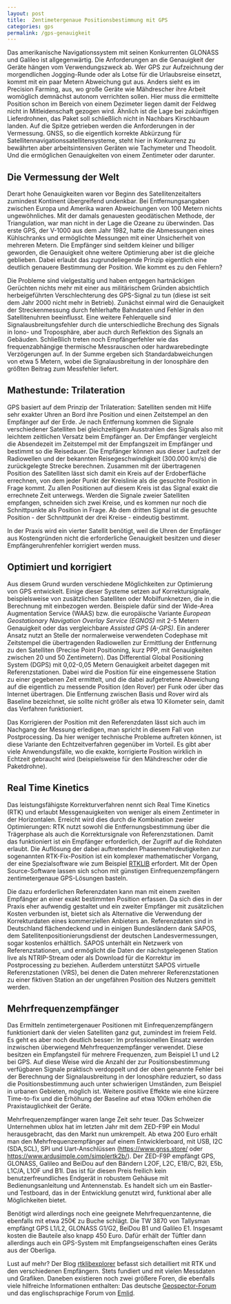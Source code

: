 ```yaml
---
layout: post
title:  Zentimetergenaue Positionsbestimmung mit GPS
categories: gps
permalink: /gps-genauigkeit
---
```


Das amerikanische Navigationssystem mit seinen Konkurrenten GLONASS und Galileo ist allgegenwärtig. Die Anforderungen an die Genauigkeit der Geräte hängen vom Verwendungszweck ab. Wer GPS zur Aufzeichnung der morgendlichen Jogging-Runde oder als Lotse für die Urlaubsreise einsetzt, kommt mit ein paar Metern Abweichung gut aus.
Anders sieht es im Precision Farming, aus, wo große Geräte wie Mähdrescher ihre Arbeit womöglich demnächst autonom verrichten sollen. Hier muss die ermittelte Position schon im Bereich von einem Dezimeter liegen damit der Feldweg nicht in Mitleidenschaft gezogen wird. Ähnlich ist die Lage bei zukünftigen Lieferdrohnen, das Paket soll schließlich nicht in Nachbars Kirschbaum landen.
Auf die Spitze getrieben werden die Anforderungen in der Vermessung. GNSS, so die eigentlich korrekte Abkürzung für Satellitennavigationssatellitensysteme, steht hier in Konkurrenz zu bewährten aber arbeitsintensiven Geräten wie Tachymeter und Theodolit. Und die ermöglichen Genauigkeiten von einem Zentimeter oder darunter.


## Die Vermessung der Welt
Derart hohe Genauigkeiten waren vor Beginn des Satellitenzeitalters zumindest Kontinent übergreifend undenkbar. Bei Entfernungsangaben zwischen Europa und Amerika waren Abweichungen von 100 Metern nichts ungewöhnliches. Mit der damals genauesten geodätischen Methode, der Triangulation, war man nicht in der Lage die Ozeane zu überwinden. Das erste GPS, der V-1000 aus dem Jahr 1982, hatte die Abmessungen eines Kühlschranks und ermöglichte Messungen mit einer Unsicherheit von mehreren Metern. Die Empfänger sind seitdem kleiner und billiger geworden, die Genauigkeit ohne weitere Optimierung aber ist die gleiche geblieben. Dabei erlaubt das zugrundeliegende Prinzip eigentlich eine deutlich genauere Bestimmung der Position. Wie kommt es zu den Fehlern?

Die Probleme sind vielgestaltig und haben entgegen hartnäckigen Gerüchten nichts mehr mit einer aus militärischem Gründen absichtlich herbeigeführten Verschlechterung des GPS-Signal zu tun (diese ist seit dem Jahr 2000 nicht mehr in Betrieb). Zunächst einmal wird die Genauigkeit der Streckenmessung durch fehlerhafte Bahndaten und Fehler in den Satellitenuhren beeinflusst. Eine weitere Fehlerquelle sind Signalausbreitungsfehler durch die unterschiedliche Brechung des Signals in Iono- und Troposphäre,  aber auch durch Reflektion des Signals an Gebäuden. Schließlich treten noch Empfängerfehler wie das frequenzabhängige thermische Messrauschen oder hardwarebedingte Verzögerungen auf. In der Summe ergeben sich Standardabweichungen von etwa 5 Metern, wobei die Signalausbreitung in der Ionosphäre den größten Beitrag zum Messfehler liefert.


## Mathestunde: Trilateration
GPS basiert auf dem Prinzip der Trilateration: Satelliten senden mit Hilfe sehr exakter Uhren an Bord ihre Position und einen Zeitstempel an den Empfänger auf der Erde. Je nach Entfernung kommen die Signale verschiedener Satelliten bei gleichzeitigem Ausstrahlen des Signals also mit leichtem zeitlichen Versatz beim Empfänger an. Der Empfänger vergleicht die Absendezeit im Zeitstempel mit der Empfangszeit im Empfänger und bestimmt so die Reisedauer. Die Empfänger können aus dieser Laufzeit der Radiowellen und der bekannten Reisegeschwindigkeit (300.000 km/s) die zurückgelegte Strecke berechnen. Zusammen mit der übertragenen Position des Satelliten lässt sich damit ein Kreis auf der Erdoberfläche errechnen, von dem jeder Punkt der Kreislinie als die gesuchte Position in Frage kommt. Zu allen Positionen auf diesem Kreis ist das Signal exakt die errechnete Zeit unterwegs. Werden die Signale zweier Satelliten empfangen, schneiden sich zwei Kreise, und es kommen nur noch die Schnittpunkte als Position in Frage. Ab dem dritten Signal ist die gesuchte Position - der Schnittpunkt der drei Kreise - eindeutig bestimmt.

In der Praxis wird ein vierter Satellit benötigt, weil die Uhren der Empfänger aus Kostengründen nicht die erforderliche Genauigkeit besitzen und dieser Empfängeruhrenfehler korrigiert werden muss.  


## Optimiert und korrigiert

Aus diesem Grund wurden verschiedene Möglichkeiten zur Optimierung von GPS entwickelt. Einige dieser Systeme setzen auf Korrektursignale, beispielsweise von zusätzlichen Satelliten oder Mobilfunknetzen, die in die Berechnung mit einbezogen werden. Beispiele dafür sind der Wide-Area Augmentation Service (WAAS) bzw. die europäische Variante _European Geostationary Navigation Overlay Service (EGNOS)_ mit 2-5 Metern Genauigkeit oder das vergleichbare _Assisted GPS (A-GPS)_. Ein anderer Ansatz nutzt an Stelle der normalerweise verwendeten Codephase mit Zeitstempel die übertragenden Radiowellen zur Ermittlung der Entfernung zu den Satelliten (Precise Point Positioning, kurz PPP,  mit Genauigkeiten zwischen 20 und 50 Zentimetern). Das Differential Global Positioning System (DGPS) mit 0,02-0,05 Metern Genauigkeit arbeitet dagegen mit Referenzstationen. Dabei wird die Position für eine eingemessene Station zu einer gegebenen Zeit ermittelt, und die dabei aufgetretene Abweichung auf die eigentlich zu messende Position (den Rover) per Funk oder über das Internet übertragen. Die Entfernung zwischen Basis und Rover wird als Baseline bezeichnet, sie sollte nicht größer als etwa 10 Kilometer sein, damit das Verfahren funktioniert.

Das Korrigieren der Position mit den Referenzdaten lässt sich auch im Nachgang der Messung erledigen, man spricht in diesem Fall von Postprocessing. Da hier weniger technische Probleme auftreten können, ist diese Variante den Echtzeitverfahren gegenüber im Vorteil. Es gibt aber viele Anwendungsfälle, wo die exakte, korrigierte Position wirklich in Echtzeit gebraucht wird (beispielsweise für den Mähdrescher oder die Paketdrohne).

## Real Time Kinetics
Das leistungsfähigste Korrekturverfahren nennt sich Real Time Kinetics (RTK) und erlaubt Messgenauigkeiten von weniger als einem Zentimeter in der Horizontalen.  Erreicht wird dies durch die Kombination zweier Optimierungen: RTK nutzt sowohl die Entfernungsbestimmung über die Trägerphase als auch die Korrektursignale von Referenzstationen. Damit das funktioniert ist ein Empfänger erforderlich, der Zugriff auf die Rohdaten erlaubt. Die Auflösung der dabei auftretenden Phasenmehrdeutigkeiten zur sogenannten RTK-Fix-Position ist ein komplexer mathematischer Vorgang, der eine Spezialsoftware wie zum Beispiel [RTKLIB](http://www.rtklib.com ) erfordert. Mit der Open Source-Software lassen sich schon mit günstigen Einfrequenzempfängern zentimetergenaue GPS-Lösungen basteln.

Die dazu erforderlichen Referenzdaten kann man mit einem zweiten Empfänger an einer exakt bestimmten Position erfassen. Da sich dies in der Praxis eher aufwendig gestaltet und ein zweiter Empfänger mit zusätzlichen Kosten verbunden ist, bietet sich als Alternative die Verwendung der Korrekturdaten eines kommerziellen Anbieters an. Referenzdaten sind in Deutschland flächendeckend und in einigen Bundesländern dank SAPOS, dem Satellitenpositionierungsdienst der deutschen Landesvermessungen, sogar kostenlos erhältlich. SAPOS unterhält ein Netzwerk von Referenzstationen, und ermöglicht die Daten der nächstgelegenen Station live als NTRIP-Stream oder als Download für die Korrektur im Postprocessing zu beziehen. Außerdem unterstützt SAPOS virtuelle Referenzstationen (VRS), bei denen die Daten mehrerer Referenzstationen zu einer fiktiven Station an der ungefähren Position des Nutzers gemittelt werden.


## Mehrfrequenzempfänger
Das Ermitteln zentimetergenauer Positionen mit Einfrequenzempfängern  funktioniert dank der vielen Satelliten ganz gut, zumindest im freiem Feld. Es geht es aber noch deutlich besser: Im professionellen Einsatz werden inzwischen überwiegend Mehrfrequenzempfänger verwendet. Diese besitzen ein Empfangsteil für mehrere Frequenzen, zum Beispiel L1 und L2 bei GPS. Auf diese Weise wird die Anzahl der zur Positionsbestimmung verfügbaren Signale praktisch verdoppelt und der oben genannte Fehler bei der Berechnung der Signalausbreitung in der Ionosphäre reduziert, so dass die Positionsbestimmung auch unter schwierigen Umständen, zum Beispiel in urbanen Gebieten, möglich ist. Weitere positive Effekte wie eine kürzere Time-to-fix und die Erhöhung der Baseline auf etwa 100km erhöhen die Praxistauglichkeit der Geräte.

Mehrfrequenzempfänger waren lange Zeit sehr teuer. Das Schweizer Unternehmen ublox hat im letzten Jahr mit dem ZED-F9P ein Modul herausgebracht, das den Markt nun umkrempelt. Ab etwa 200 Euro erhält man den Mehrfrequenzempfänger auf einem Entwicklerboard, mit USB, I2C (SDA,SCL), SPI und Uart-Anschlüssen (https://www.gnss.store/ oder https://www.ardusimple.com/simplertk2b/). Der ZED-F9P empfängt GPS, GLONASS, Galileo and BeiDou auf den Bändern L2OF, L2C, E1B/C, B2I, E5b, L1C/A, L1OF und B1I. Das ist für diesen Preis freilich kein benutzerfreundliches Endgerät in robustem Gehäuse mit Bedienungsanleitung und Antennenstab. Es handelt sich um ein Bastler- und Testboard, das in der Entwicklung genutzt wird, funktional aber alle Möglichkeiten bietet.

Benötigt wird allerdings noch eine geeignete Mehrfrequenzantenne, die ebenfalls mit etwa 250€ zu Buche schlägt. Die TW 3870 von Tallysman empfängt GPS L1/L2, GLONASS G1/G2, BeiDou B1 und Galileo E1. Insgesamt kosten die Bauteile also knapp 450 Euro. Dafür erhält der Tüftler dann allerdings auch ein GPS-System mit Empfangseigenschaften eines Geräts aus der Oberliga.

Lust auf mehr? Der Blog [rtklibexplorer](https://rtklibexplorer.wordpress.com) befasst sich detailliert mit RTK und den verschiedenen Empfängern. Stets fundiert und mit vielen Messdaten und Grafiken. Daneben existieren noch zwei größere Foren, die ebenfalls viele hilfreiche Informationen enthalten: Das deutsche [Geospector-Forum](http://www.gpsforum.geospector.de) und das englischsprachige Forum von [Emlid](https://community.emlid.com).

<img src="https://vg08.met.vgwort.de/na/9e11f95c37104641bb9f9748f59f0c20" width="1" height="1" alt="" markdown="0">
